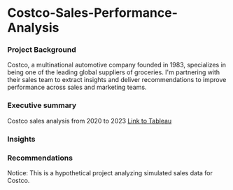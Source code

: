 # Costco-Sales-Performance-Analysis

### Project Background 
Costco, a multinational automotive company founded in 1983, specializes in being one of the leading global suppliers of groceries. I'm partnering with their sales team to extract insights and deliver recommendations to improve performance across sales and marketing teams.

### Executive summary
Costco sales analysis from 2020 to 2023
[Link to Tableau](https://public.tableau.com/app/profile/joshua.kagwanja/viz/Salesanalysis_17303262492110/SalesDashboard)
### Insights

### Recommendations


Notice: This is a hypothetical project analyzing simulated sales data for Costco.
